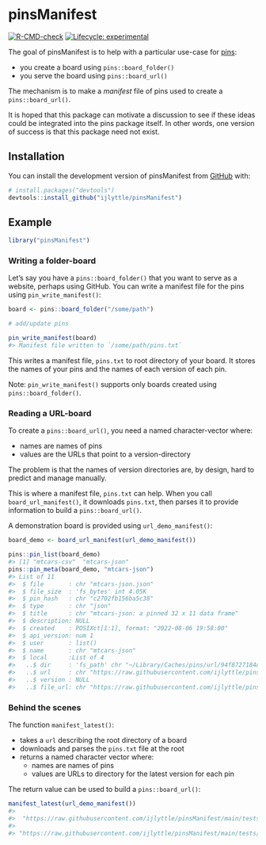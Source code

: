
<!-- README.md is generated from README.Rmd. Please edit that file -->

# pinsManifest

<!-- badges: start -->

[![R-CMD-check](https://github.com/ijlyttle/pinsManifest/actions/workflows/R-CMD-check.yaml/badge.svg)](https://github.com/ijlyttle/pinsManifest/actions/workflows/R-CMD-check.yaml)
[![Lifecycle:
experimental](https://img.shields.io/badge/lifecycle-experimental-orange.svg)](https://lifecycle.r-lib.org/articles/stages.html#experimental)
<!-- badges: end -->

The goal of pinsManifest is to help with a particular use-case for
[pins](https://pins.rstudio.com/):

-   you create a board using `pins::board_folder()`
-   you serve the board using `pins::board_url()`

The mechanism is to make a *manifest* file of pins used to create a
`pins::board_url()`.

It is hoped that this package can motivate a discussion to see if these
ideas could be integrated into the pins package itself. In other words,
one version of success is that this package need not exist.

## Installation

You can install the development version of pinsManifest from
[GitHub](https://github.com/) with:

``` r
# install.packages("devtools")
devtools::install_github("ijlyttle/pinsManifest")
```

## Example

``` r
library("pinsManifest")
```

### Writing a folder-board

Let’s say you have a `pins::board_folder()` that you want to serve as a
website, perhaps using GitHub. You can write a manifest file for the
pins using `pin_write_manifest()`:

``` r
board <- pins::board_folder("/some/path")

# add/update pins

pin_write_manifest(board)
#> Manifest file written to `/some/path/pins.txt`
```

This writes a manifest file, `pins.txt` to root directory of your board.
It stores the names of your pins and the names of each version of each
pin.

Note: `pin_write_manifest()` supports only boards created using
`pins::board_folder()`.

### Reading a URL-board

To create a `pins::board_url()`, you need a named character-vector
where:

-   names are names of pins
-   values are the URLs that point to a version-directory

The problem is that the names of version directories are, by design,
hard to predict and manage manually.

This is where a manifest file, `pins.txt` can help. When you call
`board_url_manifest()`, it downloads `pins.txt`, then parses it to
provide information to build a `pins::board_url()`.

A demonstration board is provided using `url_demo_manifest()`:

``` r
board_demo <- board_url_manifest(url_demo_manifest())

pins::pin_list(board_demo)
#> [1] "mtcars-csv"  "mtcars-json"
pins::pin_meta(board_demo, "mtcars-json")
#> List of 11
#>  $ file       : chr "mtcars-json.json"
#>  $ file_size  : 'fs_bytes' int 4.05K
#>  $ pin_hash   : chr "c2702fb156ba5c38"
#>  $ type       : chr "json"
#>  $ title      : chr "mtcars-json: a pinned 32 x 11 data frame"
#>  $ description: NULL
#>  $ created    : POSIXct[1:1], format: "2022-08-06 19:58:00"
#>  $ api_version: num 1
#>  $ user       : list()
#>  $ name       : chr "mtcars-json"
#>  $ local      :List of 4
#>   ..$ dir     : 'fs_path' chr "~/Library/Caches/pins/url/94f8727184d79b18fa08f804cec2f2d5"
#>   ..$ url     : chr "https://raw.githubusercontent.com/ijlyttle/pinsManifest/main/tests/testthat/pins/mtcars-json/20220807T005818Z-c2702/"
#>   ..$ version : NULL
#>   ..$ file_url: chr "https://raw.githubusercontent.com/ijlyttle/pinsManifest/main/tests/testthat/pins/mtcars-json/20220807T005818Z-c"| __truncated__
```

### Behind the scenes

The function `manifest_latest()`:

-   takes a `url` describing the root directory of a board
-   downloads and parses the `pins.txt` file at the root
-   returns a named character vector where:
    -   names are names of pins
    -   values are URLs to directory for the latest version for each pin

The return value can be used to build a `pins::board_url()`:

``` r
manifest_latest(url_demo_manifest())
#>                                                                                                             mtcars-csv 
#>  "https://raw.githubusercontent.com/ijlyttle/pinsManifest/main/tests/testthat/pins/mtcars-csv/20220807T005820Z-48c73/" 
#>                                                                                                            mtcars-json 
#> "https://raw.githubusercontent.com/ijlyttle/pinsManifest/main/tests/testthat/pins/mtcars-json/20220807T005818Z-c2702/"
```
